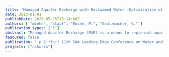 ```yaml
---
title: "Managed Aquifer Recharge with Reclaimed Water –Optimization of Pre-treatment via Ozonation"
date: 2013-01-01
publishDate: 2020-05-25T15:14:06Z
authors: [ "miehe", "stapf", "Roche, P.", "Grützmacher, G." ]
publication_types: ["1"]
abstract: "Managed Aquifer Recharge (MAR) is a means to replenish aquifers in case of over-abstraction and store water, especially in regions with semi-arid or arid climate. For water re-use schemes MAR can offer additional treatment in the subsurface so the CO2-footprint can be reduced. Pre-treatment via ozonation and dual media filtration before infiltration of treated wastewater was studied to compare the obtained water quality to guidelines for water reuse. While the removal of bulk parameters such suspended solids or chemical oxygen demand were easily reduced by ozonation and filtration, the disinfection turned out to be the limiting process."
featured: false
publication: " p 2 *In:* 11th IWA Leading Edge Conference on Water and Wastewater Technologies. Abu Dhabi, United Arab Emirates. 26. - 30.05.2014"
projects: ["askuris"]
---
```


